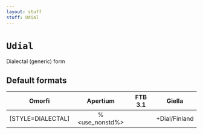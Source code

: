 ```yaml
---
layout: stuff
stuff: Udial
---
```

# ` Udial `

Dialectal (generic) form

## Default formats
| Omorfi | Apertium | FTB 3.1 | Giella |
|:------:|:--------:|:-------:|:------:|
|  [STYLE=DIALECTAL] |  %<use_nonstd%> |   |  +Dial/Finland  |
